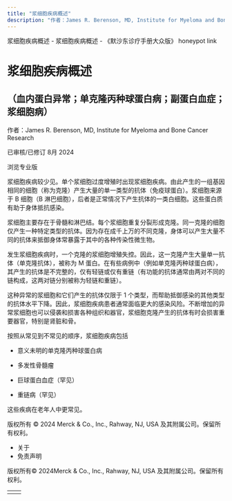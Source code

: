 ```yaml
---
title: "浆细胞疾病概述"
description: "作者：James R. Berenson, MD, Institute for Myeloma and Bone Cancer Research"
---
```


﻿浆细胞疾病概述 \- 浆细胞疾病概述 \- 《默沙东诊疗手册大众版》 honeypot link

# 浆细胞疾病概述

## （血内蛋白异常；单克隆丙种球蛋白病；副蛋白血症；浆细胞病）

作者：James R. Berenson, MD, Institute for Myeloma and Bone Cancer Research

已审核/已修订 8月 2024

浏览专业版

浆细胞疾病较少见。单个浆细胞过度增殖时出现浆细胞疾病。由此产生的一组基因相同的细胞（称为克隆）产生大量的单一类型的抗体（免疫球蛋白）。浆细胞来源于 B 细胞（B 淋巴细胞），后者是正常情况下产生抗体的一类白细胞。这些蛋白质有助于身体抵抗感染。

浆细胞主要存在于骨髓和淋巴结。每个浆细胞重复分裂形成克隆。同一克隆的细胞仅产生一种特定类型的抗体。因为存在成千上万的不同克隆，身体可以产生大量不同的抗体来抵御身体常暴露于其中的各种传染性微生物。

发生浆细胞疾病时，一个克隆的浆细胞增殖失控。因此，这一克隆产生大量单一抗体（单克隆抗体），被称为 M 蛋白。在有些病例中（例如单克隆丙种球蛋白病），其产生的抗体是不完整的，仅有轻链或仅有重链（有功能的抗体通常由两对不同的链构成，这两对链分别被称为轻链和重链）。

这种异常的浆细胞和它们产生的抗体仅限于 1 个类型，而帮助抵御感染的其他类型的抗体水平下降。因此，浆细胞疾病患者通常面临更大的感染风险。不断增加的异常浆细胞也可以侵袭和损害各种组织和器官，浆细胞克隆产生的抗体有时会损害重要器官，特别是肾脏和骨。

按照从常见到不常见的顺序，浆细胞疾病包括

- 意义未明的单克隆丙种球蛋白病

- 多发性骨髓瘤

- 巨球蛋白血症（罕见）

- 重链病（罕见）


这些疾病在老年人中更常见。



版权所有 © 2024
Merck & Co., Inc., Rahway, NJ, USA 及其附属公司。保留所有权利。

- 关于
- 免责声明

版权所有© 2024Merck & Co., Inc., Rahway, NJ, USA 及其附属公司。保留所有权利。

|     |     |
| --- | --- |
|  |  |